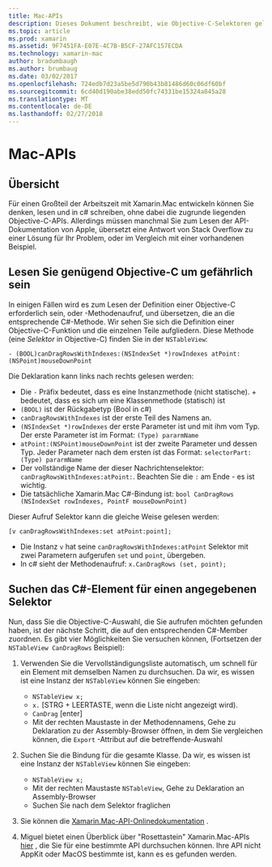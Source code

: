 ```yaml
---
title: Mac-APIs
description: Dieses Dokument beschreibt, wie Objective-C-Selektoren gelesen und wie Sie die entsprechenden C#-Methoden zu finden.
ms.topic: article
ms.prod: xamarin
ms.assetid: 9F7451FA-E07E-4C7B-B5CF-27AFC157ECDA
ms.technology: xamarin-mac
author: bradumbaugh
ms.author: brumbaug
ms.date: 03/02/2017
ms.openlocfilehash: 724edb7d23a5be5d790b43b81486d60c06df60bf
ms.sourcegitcommit: 6cd40d190abe38edd50fc74331be15324a845a28
ms.translationtype: MT
ms.contentlocale: de-DE
ms.lasthandoff: 02/27/2018
---
```

# <a name="mac-apis"></a>Mac-APIs

## <a name="overview"></a>Übersicht

Für einen Großteil der Arbeitszeit mit Xamarin.Mac entwickeln können Sie denken, lesen und in c# schreiben, ohne dabei die zugrunde liegenden Objective-C-APIs. Allerdings müssen manchmal Sie zum Lesen der API-Dokumentation von Apple, übersetzt eine Antwort von Stack Overflow zu einer Lösung für Ihr Problem, oder im Vergleich mit einer vorhandenen Beispiel.

## <a name="reading-enough-objective-c-to-be-dangerous"></a>Lesen Sie genügend Objective-C um gefährlich sein

In einigen Fällen wird es zum Lesen der Definition einer Objective-C erforderlich sein, oder -Methodenaufruf, und übersetzen, die an die entsprechende C#-Methode. Wir sehen Sie sich die Definition einer Objective-C-Funktion und die einzelnen Teile aufgliedern. Diese Methode (eine *Selektor* in Objective-C) finden Sie in der `NSTableView`:

```objc
- (BOOL)canDragRowsWithIndexes:(NSIndexSet *)rowIndexes atPoint:(NSPoint)mouseDownPoint
```

Die Deklaration kann links nach rechts gelesen werden:

- Die `-` Präfix bedeutet, dass es eine Instanzmethode (nicht statische). + bedeutet, dass es sich um eine Klassenmethode (statisch) ist
- `(BOOL)` ist der Rückgabetyp (Bool in c#)
- `canDragRowsWithIndexes` ist der erste Teil des Namens an.
- `(NSIndexSet *)rowIndexes` der erste Parameter ist und mit ihm vom Typ. Der erste Parameter ist im Format: `(Type) pararmName`
- `atPoint:(NSPoint)mouseDownPoint` ist der zweite Parameter und dessen Typ. Jeder Parameter nach dem ersten ist das Format: `selectorPart:(Type) pararmName`
- Der vollständige Name der dieser Nachrichtenselektor: `canDragRowsWithIndexes:atPoint:`. Beachten Sie die `:` am Ende - es ist wichtig.
- Die tatsächliche Xamarin.Mac C#-Bindung ist: `bool CanDragRows (NSIndexSet rowIndexes, PointF mouseDownPoint)`

Dieser Aufruf Selektor kann die gleiche Weise gelesen werden:

```objc
[v canDragRowsWithIndexes:set atPoint:point];
```

- Die Instanz `v` hat seine `canDragRowsWithIndexes:atPoint` Selektor mit zwei Parametern aufgerufen `set` und `point`, übergeben.
- In c# sieht der Methodenaufruf: `x.CanDragRows (set, point);`

<a name="finding_selector" />

## <a name="finding-the-c-member-for-a-given-selector"></a>Suchen das C#-Element für einen angegebenen Selektor

Nun, dass Sie die Objective-C-Auswahl, die Sie aufrufen möchten gefunden haben, ist der nächste Schritt, die auf den entsprechenden C#-Member zuordnen. Es gibt vier Möglichkeiten Sie versuchen können, (Fortsetzen der `NSTableView CanDragRows` Beispiel):

1. Verwenden Sie die Vervollständigungsliste automatisch, um schnell für ein Element mit demselben Namen zu durchsuchen. Da wir, es wissen ist eine Instanz der `NSTableView` können Sie eingeben:

    - `NSTableView x;`
    - `x.` [STRG + LEERTASTE, wenn die Liste nicht angezeigt wird).
    - `CanDrag` [enter]
    - Mit der rechten Maustaste in der Methodennamens, Gehe zu Deklaration zu der Assembly-Browser öffnen, in dem Sie vergleichen können, die `Export` -Attribut auf die betreffende-Auswahl

2. Suchen Sie die Bindung für die gesamte Klasse. Da wir, es wissen ist eine Instanz der `NSTableView` können Sie eingeben:

    - `NSTableView x;`
    - Mit der rechten Maustaste `NSTableView`, Gehe zu Deklaration an Assembly-Browser
    - Suchen Sie nach dem Selektor fraglichen

3. Sie können die [Xamarin.Mac-API-Onlinedokumentation](https://developer.xamarin.com/api/root/monomac-lib/) .

4. Miguel bietet einen Überblick über "Rosettastein" Xamarin.Mac-APIs [hier](http://tirania.org/tmp/rosetta.html) , die Sie für eine bestimmte API durchsuchen können. Ihre API nicht AppKit oder MacOS bestimmte ist, kann es es gefunden werden.

<!--
Note: In some cases, the assembly browser can hit a bug where it will open but not jump to the right definition. Keep that tab open, switch back to your source code and try again.
Note: The assembly browser tricks currently only works with Xamarin.Mac Classic. This will be fixed in a future version.
-->
